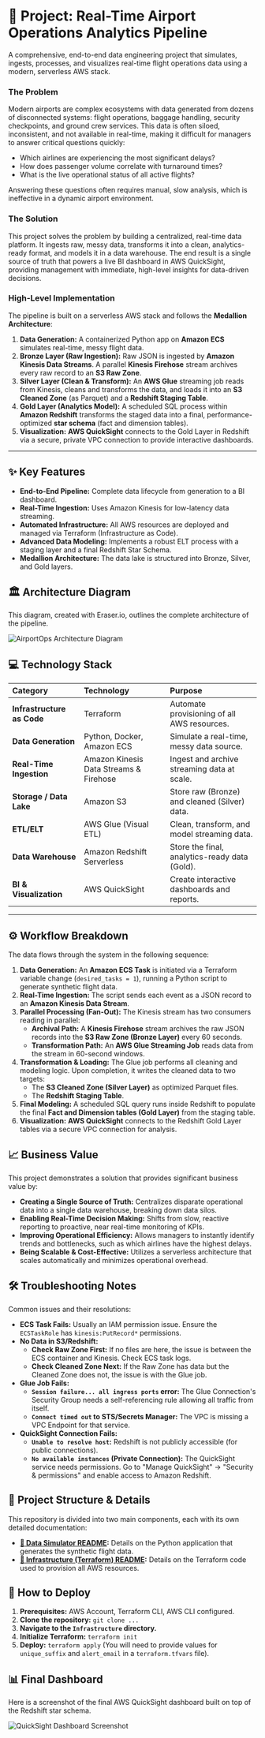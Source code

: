# 🚀 Project: Real-Time Airport Operations Analytics Pipeline

A comprehensive, end-to-end data engineering project that simulates, ingests, processes, and visualizes real-time flight operations data using a modern, serverless AWS stack.

### The Problem
Modern airports are complex ecosystems with data generated from dozens of disconnected systems: flight operations, baggage handling, security checkpoints, and ground crew services. This data is often siloed, inconsistent, and not available in real-time, making it difficult for managers to answer critical questions quickly:
* Which airlines are experiencing the most significant delays?
* How does passenger volume correlate with turnaround times?
* What is the live operational status of all active flights?

Answering these questions often requires manual, slow analysis, which is ineffective in a dynamic airport environment.

### The Solution
This project solves the problem by building a centralized, real-time data platform. It ingests raw, messy data, transforms it into a clean, analytics-ready format, and models it in a data warehouse. The end result is a single source of truth that powers a live BI dashboard in AWS QuickSight, providing management with immediate, high-level insights for data-driven decisions.

### High-Level Implementation
The pipeline is built on a serverless AWS stack and follows the **Medallion Architecture**:
1.  **Data Generation:** A containerized Python app on **Amazon ECS** simulates real-time, messy flight data.
2.  **Bronze Layer (Raw Ingestion):** Raw JSON is ingested by **Amazon Kinesis Data Streams**. A parallel **Kinesis Firehose** stream archives every raw record to an **S3 Raw Zone**.
3.  **Silver Layer (Clean & Transform):** An **AWS Glue** streaming job reads from Kinesis, cleans and transforms the data, and loads it into an **S3 Cleaned Zone** (as Parquet) and a **Redshift Staging Table**.
4.  **Gold Layer (Analytics Model):** A scheduled SQL process within **Amazon Redshift** transforms the staged data into a final, performance-optimized **star schema** (fact and dimension tables).
5.  **Visualization:** **AWS QuickSight** connects to the Gold Layer in Redshift via a secure, private VPC connection to provide interactive dashboards.

---
## ✨ Key Features
* **End-to-End Pipeline:** Complete data lifecycle from generation to a BI dashboard.
* **Real-Time Ingestion:** Uses Amazon Kinesis for low-latency data streaming.
* **Automated Infrastructure:** All AWS resources are deployed and managed via Terraform (Infrastructure as Code).
* **Advanced Data Modeling:** Implements a robust ELT process with a staging layer and a final Redshift Star Schema.
* **Medallion Architecture:** The data lake is structured into Bronze, Silver, and Gold layers.

## 🏛️ Architecture Diagram
This diagram, created with Eraser.io, outlines the complete architecture of the pipeline.

![AirportOps Architecture Diagram](Images\Airport-Ops-Data-Architecture-Diagram.png)

## 💻 Technology Stack

| Category | Technology | Purpose |
| :--- | :--- | :--- |
| **Infrastructure as Code** | Terraform | Automate provisioning of all AWS resources. |
| **Data Generation** | Python, Docker, Amazon ECS | Simulate a real-time, messy data source. |
| **Real-Time Ingestion** | Amazon Kinesis Data Streams & Firehose | Ingest and archive streaming data at scale. |
| **Storage / Data Lake** | Amazon S3 | Store raw (Bronze) and cleaned (Silver) data. |
| **ETL/ELT** | AWS Glue (Visual ETL) | Clean, transform, and model streaming data. |
| **Data Warehouse** | Amazon Redshift Serverless | Store the final, analytics-ready data (Gold). |
| **BI & Visualization** | AWS QuickSight | Create interactive dashboards and reports. |

---

## ⚙️ Workflow Breakdown
The data flows through the system in the following sequence:
1.  **Data Generation:** An **Amazon ECS Task** is initiated via a Terraform variable change (`desired_tasks = 1`), running a Python script to generate synthetic flight data.
2.  **Real-Time Ingestion:** The script sends each event as a JSON record to an **Amazon Kinesis Data Stream**.
3.  **Parallel Processing (Fan-Out):** The Kinesis stream has two consumers reading in parallel:
    * **Archival Path:** A **Kinesis Firehose** stream archives the raw JSON records into the **S3 Raw Zone (Bronze Layer)** every 60 seconds.
    * **Transformation Path:** An **AWS Glue Streaming Job** reads data from the stream in 60-second windows.
4.  **Transformation & Loading:** The Glue job performs all cleaning and modeling logic. Upon completion, it writes the cleaned data to two targets:
    * The **S3 Cleaned Zone (Silver Layer)** as optimized Parquet files.
    * The **Redshift Staging Table**.
5.  **Final Modeling:** A scheduled SQL query runs inside Redshift to populate the final **Fact and Dimension tables (Gold Layer)** from the staging table.
6.  **Visualization:** **AWS QuickSight** connects to the Redshift Gold Layer tables via a secure VPC connection for analysis.

## 📈 Business Value
This project demonstrates a solution that provides significant business value by:
* **Creating a Single Source of Truth:** Centralizes disparate operational data into a single data warehouse, breaking down data silos.
* **Enabling Real-Time Decision Making:** Shifts from slow, reactive reporting to proactive, near real-time monitoring of KPIs.
* **Improving Operational Efficiency:** Allows managers to instantly identify trends and bottlenecks, such as which airlines have the highest delays.
* **Being Scalable & Cost-Effective:** Utilizes a serverless architecture that scales automatically and minimizes operational overhead.

## 🛠️ Troubleshooting Notes
Common issues and their resolutions:
* **ECS Task Fails:** Usually an IAM permission issue. Ensure the `ECSTaskRole` has `kinesis:PutRecord*` permissions.
* **No Data in S3/Redshift:**
    * **Check Raw Zone First:** If no files are here, the issue is between the ECS container and Kinesis. Check ECS task logs.
    * **Check Cleaned Zone Next:** If the Raw Zone has data but the Cleaned Zone does not, the issue is with the Glue job.
* **Glue Job Fails:**
    * **`Session failure... all ingress ports` error:** The Glue Connection's Security Group needs a self-referencing rule allowing all traffic from itself.
    * **`Connect timed out` to STS/Secrets Manager:** The VPC is missing a VPC Endpoint for that service.
* **QuickSight Connection Fails:**
    * **`Unable to resolve host`:** Redshift is not publicly accessible (for public connections).
    * **`No available instances` (Private Connection):** The QuickSight service needs permissions. Go to "Manage QuickSight" -> "Security & permissions" and enable access to Amazon Redshift.

## 📂 Project Structure & Details
This repository is divided into two main components, each with its own detailed documentation:

* **[📄 Data Simulator README](./Data-Simulator/README.md):** Details on the Python application that generates the synthetic flight data.
* **[📄 Infrastructure (Terraform) README](./Infrastructure/README.md):** Details on the Terraform code used to provision all AWS resources.

## 🚀 How to Deploy
1.  **Prerequisites:** AWS Account, Terraform CLI, AWS CLI configured.
2.  **Clone the repository:** `git clone ...`
3.  **Navigate to the `Infrastructure` directory.**
4.  **Initialize Terraform:** `terraform init`
5.  **Deploy:** `terraform apply` (You will need to provide values for `unique_suffix` and `alert_email` in a `terraform.tfvars` file).

## 📊 Final Dashboard
Here is a screenshot of the final AWS QuickSight dashboard built on top of the Redshift star schema.

![QuickSight Dashboard Screenshot](Images\Airport-Ops-Dashboard.png)